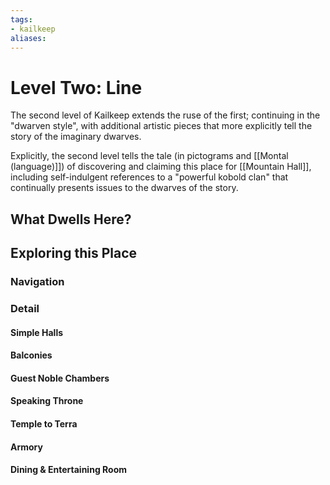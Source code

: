 ```yaml
---
tags:
- kailkeep
aliases:
---
```


# Level Two: Line
The second level of Kailkeep extends the ruse of the first; continuing in the "dwarven style", with additional artistic pieces that more explicitly tell the story of the imaginary dwarves.

Explicitly, the second level tells the tale (in pictograms and [[Montal (language)]]) of discovering and claiming this place for [[Mountain Hall]], including self-indulgent references to a "powerful kobold clan" that continually presents issues to the dwarves of the story. 

## What Dwells Here?
## Exploring this Place
### Navigation
### Detail
#### Simple Halls
#### Balconies
#### Guest Noble Chambers
#### Speaking Throne
#### Temple to Terra
#### Armory
#### Dining & Entertaining Room